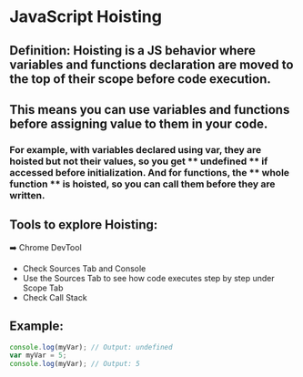 # JavaScript Hoisting

## Definition: Hoisting is a JS behavior where variables and functions declaration are moved to the top of their scope before code execution.
## This means you can use variables and functions before assigning value to them in your code. 

### For example, with variables declared using var, they are hoisted but not their values, so you get ** undefined ** if accessed before initialization. And for functions, the ** whole function ** is hoisted, so you can call them before they are written. 

## Tools to explore Hoisting:

➡️ Chrome DevTool
  - Check Sources Tab and Console
  - Use the Sources Tab to see how code executes step by step under Scope Tab
  - Check Call Stack

## Example:
```js
console.log(myVar); // Output: undefined
var myVar = 5;
console.log(myVar); // Output: 5
